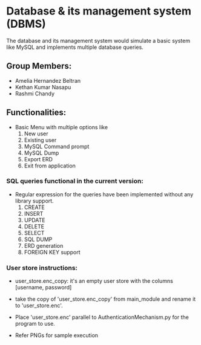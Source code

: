 # Database & its management system (DBMS)

The database and its management system would simulate a basic system like MySQL and implements multiple database
queries.

## Group Members:
- Amelia Hernandez Beltran
- Kethan Kumar Nasapu
- Rashmi Chandy

## Functionalities:
- Basic Menu with multiple options like
  1. New user
  2. Existing user
  3. MySQL Command prompt
  4. MySQL Dump
  5. Export ERD
  6. Exit from application 
 
### SQL queries functional in the current version:
- Regular expression for the queries have been implemented without any library support.
  1. CREATE
  2. INSERT
  3. UPDATE
  4. DELETE
  5. SELECT
  6. SQL DUMP
  7. ERD generation
  8. FOREIGN KEY support

### User store instructions:

- user_store.enc_copy: it's an empty user store with the columns [username, password]

- take the copy of 'user_store.enc_copy' from main_module and rename it to 'user_store.enc'.

- Place 'user_store.enc' parallel to AuthenticationMechanism.py for the program to use.

- Refer PNGs for sample execution
